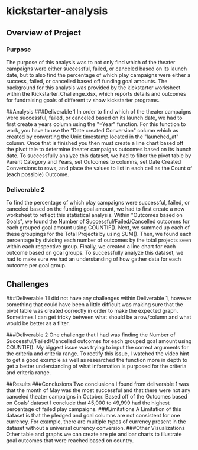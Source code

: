 # kickstarter-analysis


##  Overview of Project
### Purpose
The purpose of this analysis was to not only find which of the theater campaigns were either successful, failed, or canceled based on its launch date, but to also find the percentage of which play campaigns were either a success, failed, or cancelled based off funding goal amounts. The background for this analysis was provided by the kickstarter worksheet within the Kickstarter_Challenge.xlsx, which reports details and outcomes for fundraising goals of different tv show kickstarter programs.

##Analysis
###Deliverable 1
In order to find which of the theater campaigns were successful, failed, or canceled based on its launch date, we had to first create a years column using the "=Year" function. For this function to work, you have to use the "Date created Conversion" column which as created by converting the Unix timestamp located in the "launched_at" column. Once that is finished you then must create a line chart based off the pivot tale to determine theater campaigns outcomes based on its launch date. To successfully analyze this dataset, we had to filter the pivot table by Parent Category and Years, set Outcomes to columns, set Date Created Conversions to rows, and place the values to list in each cell as the Count of (each possible) Outcome.

### Deliverable 2
To find the percentage of which play campaigns were successful, failed, or canceled based on the funding goal amount, we had to first create a new worksheet to reflect this statistical analysis. Within "Outcomes based on Goals", we found the Number of Successful/Failed/Cancelled outcomes for each grouped goal amount using COUNTIF(). Next, we summed up each of these groupings for the Total Projects by using SUM(). Then, we found each percentage by dividing each number of outcomes by the total projects seen within each respective group. Finally, we created a line chart for each outcome based on goal groups. To successfully analyze this dataset, we had to make sure we had an understanding of how gather data for each outcome per goal group.

## Challenges
###Deliverable 1
I did not have any challenges within Deliverable 1, however something that could have been a little difficult was making sure that the pivot table was created correctly in order to make the expected graph. Sometimes I can get tricky between what should be a row/column and what would be better as a filter.

###Deliverable 2
One challenge that I had was finding the Number of Successful/Failed/Cancelled outcomes for each grouped goal amount using COUNTIF(). My biggest issue was trying to input the correct arguments for the criteria and criteria range. To rectify this issue, I watched the video hint to get a good example as well as researched the function more in depth to get a better understanding of what information is purposed for the criteria and criteria range.

##Results
###Conclusions
Two conclusions I found from deliverable 1 was that the month of May was the most successful and that there were not any canceled theater campaigns in October. Based off of the Outcomes based on Goals’ dataset I conclude that 45,000 to 49,999 had the highest percentage of failed play campaigns. 
###Limitations
A Limitation of this dataset is that the pledged and goal columns are not consistent for one currency. For example, there are multiple types of currency present in the dataset without a universal currency conversion. 
###Other Visualizations
Other table and graphs we can create are pie and bar charts to illustrate goal outcomes that were reached based on country.
